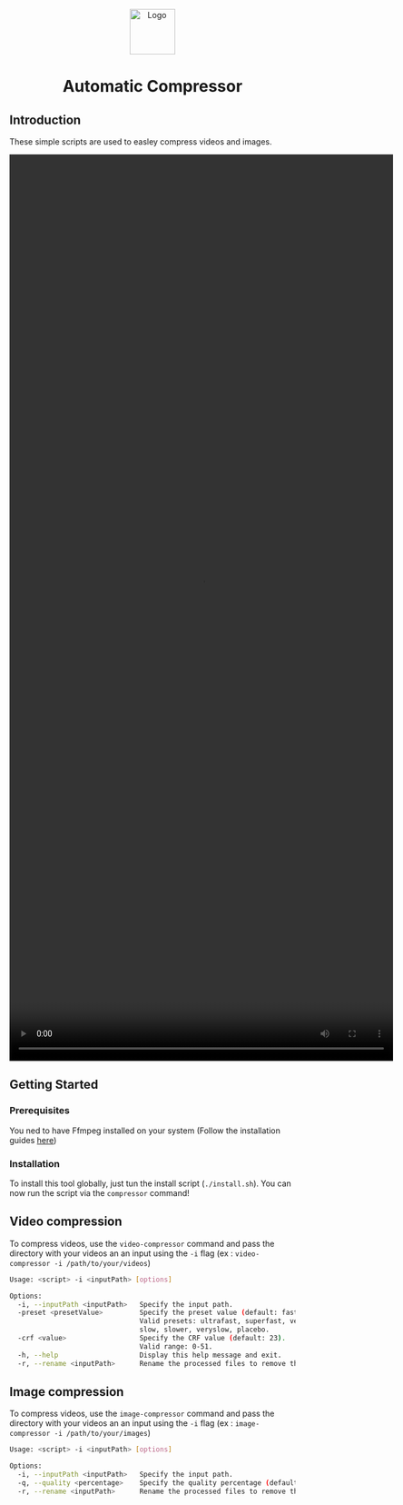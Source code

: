 
<br/>
<div align="center">
  <img src="https://cdn-icons-png.flaticon.com/512/1387/1387554.png" alt="Logo" width="80" height="80">
  <h1 align="center">Automatic Compressor</h1>
</div>


## Introduction
These simple scripts are used to easley compress videos and images.
<div align="center">
  <video src="./ressources/exemple.mp4" width="676" height="1596" controls></video>
</div>

## Getting Started
### Prerequisites
You ned to have Ffmpeg installed on your system (Follow the installation guides [here](https://www.ffmpeg.org/download.html))

### Installation
To install this tool globally, just tun the install script (`./install.sh`). You can now run the script via the `compressor` command!

## Video compression
To compress videos, use the `video-compressor` command and pass the directory with your videos an an input using the `-i` flag (ex : `video-compressor -i /path/to/your/videos`)
```sh
Usage: <script> -i <inputPath> [options]

Options:
  -i, --inputPath <inputPath>   Specify the input path.
  -preset <presetValue>         Specify the preset value (default: fast).
                                Valid presets: ultrafast, superfast, veryfast, faster, fast, medium,
                                slow, slower, veryslow, placebo.
  -crf <value>                  Specify the CRF value (default: 23).
                                Valid range: 0-51.
  -h, --help                    Display this help message and exit.
  -r, --rename <inputPath>      Rename the processed files to remove the trailing "-p" in their name.
```

## Image compression
To compress videos, use the `image-compressor` command and pass the directory with your videos an an input using the `-i` flag (ex : `image-compressor -i /path/to/your/images`)
```sh
Usage: <script> -i <inputPath> [options]

Options:
  -i, --inputPath <inputPath>   Specify the input path.
  -q, --quality <percentage>    Specify the quality percentage (default: 50%)
  -r, --rename <inputPath>      Rename the processed files to remove the trailing "-p" in their name.
```
